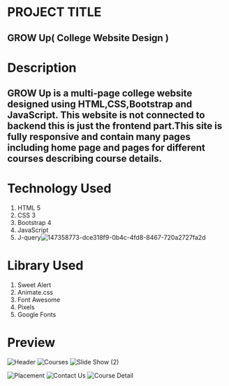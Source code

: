 # PROJECT TITLE
## GROW Up( College Website Design )
# Description 
## GROW Up is a multi-page college website designed using HTML,CSS,Bootstrap and JavaScript. This website is not  connected to backend this is just the frontend part.This site is fully responsive and contain many pages including home page and pages for different courses describing course details.
# Technology Used 
1. HTML 5
2. CSS 3
3. Bootstrap 4
4. JavaScript
5. J-query![147358773-dce318f9-0b4c-4fd8-8467-720a2727fa2d](https://user-images.githubusercontent.com/85253378/147358799-cdeb4db8-1798-4086-b9e8-301ceb49ea32.png)



# Library Used 
1. Sweet Alert 
2. Animate.css
3. Font Awesome
4. Pixels
5. Google Fonts

# Preview 
![Header](https://user-images.githubusercontent.com/85253378/147358588-c042e185-270d-4f8a-8151-3f7d0abc6105.png)
![Courses](https://user-images.githubusercontent.com/85253378/147358605-de74e1d5-e4f4-42f5-be24-6388e170a1fa.png)
![Slide Show (2)](https://user-images.githubusercontent.com/85253378/147358931-74ff072e-d881-4b6d-8be3-5329a9628b25.png)

![Placement](https://user-images.githubusercontent.com/85253378/147358660-6f8d2c7c-fcaa-4526-8504-dfbdb205e04e.png)
![Contact Us](https://user-images.githubusercontent.com/85253378/147358674-2e53a1c8-0ba1-4f52-b516-1c9f653a89e1.png)
![Course Detail](https://user-images.githubusercontent.com/85253378/147358682-1c10e2ca-d073-46b4-ac7e-ac7b962be16a.png)



